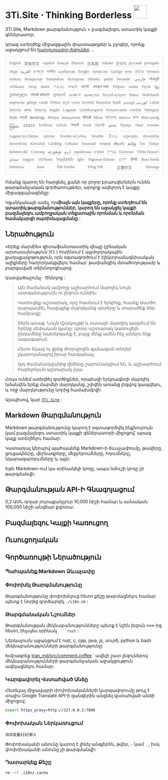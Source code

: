 <h1 style="justify-content:space-between">3Ti.Site ⋅ Thinking Borderless <img src="//i-01.eu.org/3Ti/logo.svg" style="user-select:none;margin-top:-1px;width:42px"></h1>

3Ti.Site, Markdown թարգմանություն + բազմալեզու ստատիկ կայքի գեներատոր:

Արագ ստեղծեք միջազգային փաստաթղթեր և բլոգեր, որոնք աջակցում են [հարյուրավոր լեզուներ](https://github.com/i18n-site/node/blob/main/lang/src/index.js) …

<pre class="langli" style="display:flex;flex-wrap:wrap;background:transparent;border:1px solid #eee;font-size:12px;box-shadow:0 0 3px inset #eee;padding:12px 5px 4px 12px;justify-content:space-between;"><style>pre.langli i{font-weight:300;font-family:s;margin-right:7px;margin-bottom:8px;font-style:normal;color:#666;border-bottom:1px dashed #ccc;}</style><i>English</i><i> 简体中文 </i><i>español</i><i>français</i><i>Deutsch</i><i> 日本語 </i><i>italiano</i><i>한국어</i><i>русский</i><i>português</i><i>shqip</i><i>‫العربية‬</i><i>አማርኛ</i><i>অসমীয়া</i><i>azərbaycan</i><i>Eʋegbe</i><i>Aymar aru</i><i>Gaeilge</i><i>eesti</i><i>ଓଡ଼ିଆ</i><i>Oromoo</i><i>euskara</i><i>беларуская</i><i>bamanakan</i><i>български</i><i>íslenska</i><i>polski</i><i>bosanski</i><i>‫فارسی‬</i><i>भोजपुरी</i><i>Afrikaans</i><i>татар</i><i>dansk</i><i>‫ދިވެހިބަސް‬</i><i>ትግርኛ</i><i>डोगरी</i><i>संस्कृत भाषा</i><i>Filipino</i><i>suomi</i><i>Frysk</i><i>ខ្មែរ</i><i>ქართული</i><i>गोंयची कोंकणी</i><i>ગુજરાતી</i><i>avañe’ẽ</i><i>қазақ тілі</i><i>Kreyòl ayisyen</i><i>Hausa</i><i>Nederlands</i><i>кыргызча</i><i>galego</i><i>català</i><i>čeština</i><i>ಕನ್ನಡ</i><i>corsu</i><i>hrvatski</i><i>Runasimi</i><i>kurdî</i><i>‫کوردیی ناوەندی‬</i><i>Latina</i><i>latviešu</i><i>ລາວ</i><i>lietuvių</i><i>lingála</i><i>Luganda</i><i>Lëtzebuergesch</i><i>Kinyarwanda</i><i>română</i><i>Malagasy</i><i>Malti</i><i>मराठी</i><i>മലയാളം</i><i>Melayu</i><i>македонски</i><i>मैथिली</i><i>Māori</i><i>মৈতৈলোন্</i><i>монгол</i><i>বাংলা</i><i>Mizo ṭawng</i><i>မြန်မာ</i><i>𞄀𞄄𞄰𞄩𞄍𞄜𞄰</i><i>IsiXhosa</i><i>isiZulu</i><i>नेपाली</i><i>norsk</i><i>ਪੰਜਾਬੀ</i><i>‫پښتو‬</i><i>Nyanja</i><i>Akan</i><i>svenska</i><i>Gagana fa'a Sāmoa</i><i>српски</i><i>Sesotho sa Leboa</i><i>Sesotho</i><i>සිංහල</i><i>esperanto</i><i>slovenčina</i><i>slovenščina</i><i>Kiswahili</i><i>Gàidhlig</i><i>Cebuano</i><i>Soomaali</i><i>тоҷикӣ</i><i>తెలుగు</i><i>தமிழ்</i><i>ไทย</i><i>Türkçe</i><i>türkmen dili</i><i>Cymraeg</i><i>‫ئۇيغۇرچە‬</i><i>‫اردو‬</i><i>українська</i><i>o‘zbek</i><i>‫עברית‬</i><i>Ελληνικά</i><i>ʻŌlelo Hawaiʻi</i><i>‫سنڌي‬</i><i>magyar</i><i>chiShona</i><i>հայերեն</i><i>Igbo</i><i>Pagsasao Ilokano</i><i>‫ייִדיש‬</i><i>हिन्दी</i><i>Basa Sunda</i><i>Indonesia</i><i>Jawa</i><i>Èdè Yorùbá</i><i>Tiếng Việt</i><i> 正體中文 </i><i>Xitsonga</i></pre>

Ոմանք կարող են հարցնել, քանի որ բոլոր բրաուզերներն ունեն թարգմանչական գործառույթներ, արդյոք ավելորդ է կայքը միջազգայնացնելը:

Կցանկանայի ասել, որ**միայն այն կայքերը, որոնք ստեղծում են ստատիկ թարգմանություններ, կարող են աջակցել կայքի բազմալեզու ամբողջական տեքստային որոնման և որոնման համակարգի օպտիմալացմանը** :

## Ներածություն

«Երեք մարմին» գիտաֆանտաստիկ վեպը (չինական արտասանություն՝`3Tǐ` ) հորինում է այլմոլորակային քաղաքակրթություն, որն օգտագործում է էլեկտրամագնիսական ալիքները հաղորդակցվելու համար՝ թափանցիկ մտածողությամբ և բարգավաճ տեխնոլոգիայով։

Աստվածաշունչ · Ծննդոց :

> Այն ժամանակ ամբողջ աշխարհում մարդիկ նույն առոգանությունն ու լեզուն ունեին։
>
> Կառուցեք աշտարակ, որը հասնում է երկինք, հասեք Աստծո դարպասին, հավաքեք մարդկանց սրտերը և տարածեք ձեր համբավը:
>
> Տերն ասաց. Նույն մշակույթի և ռասայի մարդիկ կազմում են իրենց սեփական կլանը: Այսօր աշտարակ կառուցելն ընդամենը նախերգանք է, բայց մենք ամեն ինչ անելու ենք ապագայում։
>
> Հետո եկավ ու ցրեց ժողովրդին զանազան տեղեր՝ չկարողանալով իրար հասկանալ։
>
> Այդ ժամանակվանից վեճերը շարունակվում են, և աշխարհում Բաբելոնյան աշտարակ չկա։

Հույս ունեմ ստեղծել գործիքներ, որպեսզի երկրագնդի մարդիկ նմանվեն երեք մարմնի մարդկանց, շփվեն առանց լեզվով կապվելու, և ողջ մարդկությունը նորից համախմբվի։

Այսպիսով, կար [`3Ti.Site`](//3Ti.Site) :

## Markdown Թարգմանություն

Markdown թարգմանությունը կարող է օգտագործվել ինքնուրույն կամ բազմալեզու ստատիկ կայքի գեներատորի միջոցով՝ արագ կայք ստեղծելու համար:

Կատարյալ կերպով պահպանեք Markdown-ի ձևաչափումը, թավերը, ցուցակները, վերնագրերը, մեջբերումները, հղումները, նկարազարդումները և այլն:

Եթե ​​Markdown-ում կա օրինակելի կոդը, ապա նմուշի կոդը չի թարգմանվի:

## Թարգմանության API-Ի Գնագոյացում

0,2 ԱՄՆ դոլար յուրաքանչյուր 10,000 նիշի համար և ամսական 100,000 նիշի անվճար քվոտա:

## Բազմալեզու Կայքի Կառուցող

## Ուսուցողական

## Գործառույթի Ներածություն

### Պահպանեք Markdown Ձևաչափը

### Փոփոխել Թարգմանությունը

Թարգմանությունը փոփոխելուց հետո քեշը թարմացնելու համար պետք է նորից գործարկել `./i18n.sh` :

### Թարգմանական Նշումներ

Թարգմանության մեկնաբանությունները պետք է նշեն լեզուն «»»-ից հետո, ինչպես օրինակ ` ```rust` :

Ներկայումս աջակցում է rust, c, cpp, java, js, սուրճ, python և bash մեկնաբանությունների թարգմանությունը:

Խմբագրեք [tran_md/src/comment.coffee](https://github.com/i18n-site/node/blob/main/tran_md/src/comment.coffee) ՝ ավելի շատ լեզուներով մեկնաբանությունների թարգմանչական աջակցություն ավելացնելու համար:

### Կարգավորել Վստահված Անձը

Հետևյալ միջավայրի փոփոխականների կարգավորումը թույլ է տալիս Google Translate API-ի զանգերին անցնել վստահված անձի միջոցով:

```bash
export https_proxy=http://127.0.0.1:7890
```

### Փոփոխական Ներկառուցում

```
测试变量${0}嵌入
```

Փոփոխականի անունը կարող է լինել անգլերեն, թվեր, `-` կամ `_` , իսկ փոփոխականի անունը չի թարգմանվի:

### Դատարկեք Քեշը

```bash
rm -rf .i18n/.cache
```
